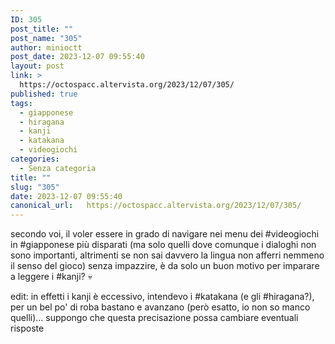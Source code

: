 ```yaml
---
ID: 305
post_title: ""
post_name: "305"
author: minioctt
post_date: 2023-12-07 09:55:40
layout: post
link: >
  https://octospacc.altervista.org/2023/12/07/305/
published: true
tags:
  - giapponese
  - hiragana
  - kanji
  - katakana
  - videogiochi
categories:
  - Senza categoria
title: ""
slug: "305"
date: 2023-12-07 09:55:40
canonical_url:   https://octospacc.altervista.org/2023/12/07/305/
---
```

<!-- wp:paragraph -->
<p markdown="1">secondo voi, il voler essere in grado di navigare nei menu dei #videogiochi in #giapponese più disparati (ma solo quelli dove comunque i dialoghi non sono importanti, altrimenti se non sai davvero la lingua non afferri nemmeno il senso del gioco) senza impazzire, è da solo un buon motivo per imparare a leggere i #kanji? 💀</p>
<!-- /wp:paragraph -->

<!-- wp:paragraph -->
<p markdown="1">edit: in effetti i kanji è eccessivo, intendevo i #katakana (e gli #hiragana?), per un bel po' di roba bastano e avanzano (però esatto, io non so manco quelli)... suppongo che questa precisazione possa cambiare eventuali risposte</p>
<!-- /wp:paragraph -->